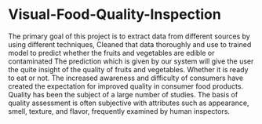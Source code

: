 # Visual-Food-Quality-Inspection
The primary goal of this project is to extract data from different sources by using        different techniques, Cleaned that data thoroughly and use to trained model to predict  whether the fruits and vegetables are edible or contaminated The prediction which is given by  our system will give the user the quite insight of the quality of fruits and vegetables. Whether it is ready to eat or not.   The increased awareness and difficulty of consumers have created the expectation for  improved quality in consumer food products. Quality has been the subject of a large  number of studies. The basis of quality assessment is often subjective with attributes such as appearance, smell, texture, and flavor, frequently examined by human inspectors.
